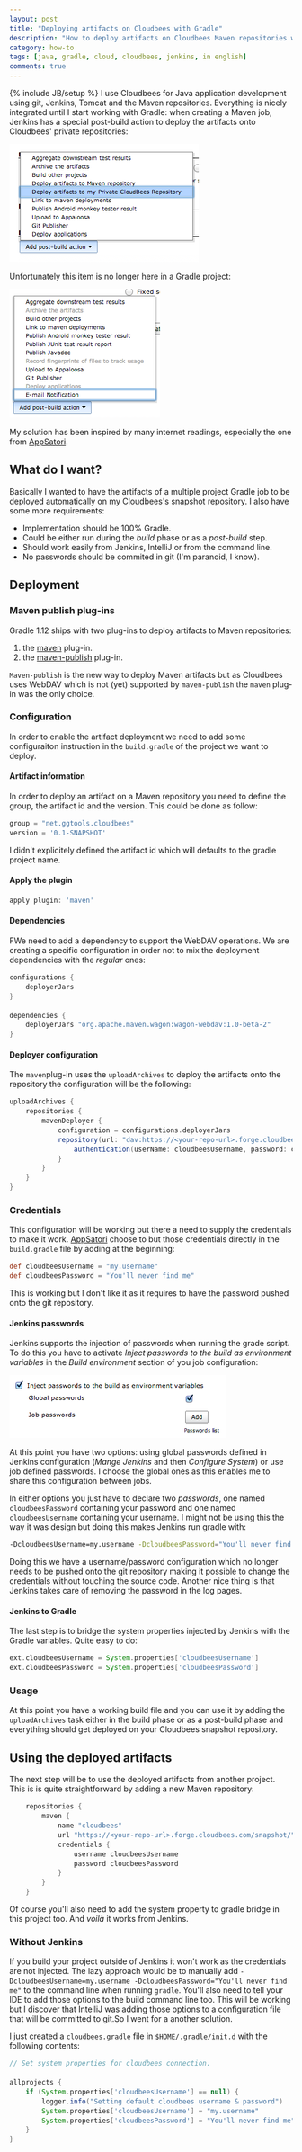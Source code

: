 ```yaml
---
layout: post
title: "Deploying artifacts on Cloudbees with Gradle"
description: "How to deploy artifacts on Cloudbees Maven repositories when you are using Gradle"
category: how-to
tags: [java, gradle, cloud, cloudbees, jenkins, in english]
comments: true
---
```

{% include JB/setup %}
I use Cloudbees for Java application development using git, Jenkins, Tomcat and
the Maven repositories. Everything is nicely integrated until I start working
with Gradle: when creating a Maven job, Jenkins has a special post-build action
to deploy the artifacts onto Cloudbees' private repositories:

![Post build actions with Maven](/images/2014-05-23-001_Deploy-to-private-repository.png)

Unfortunately this item is no longer here in a Gradle project:

![Post build actions with Gradle](/images/2014-05-23-002_No-deploy-to-private-repository.png)

<!--more-->

My solution has been inspired by many internet readings, especially the one from
[AppSatori].

## What do I want?

Basically I wanted to have the artifacts of a multiple project Gradle job to be
deployed automatically on my Cloudbees's snapshot repository. I also have some
more requirements:

- Implementation should be 100% Gradle.
- Could be either run during the *build* phase or as a *post-build* step.
- Should work easily from Jenkins, IntelliJ or from the command line.
- No passwords should be commited in git (I'm paranoid, I know).

## Deployment

### Maven publish plug-ins

Gradle 1.12 ships with two plug-ins to deploy artifacts to Maven repositories:

1. the [maven](http://www.gradle.org/docs/current/userguide/maven_plugin.html) plug-in.
2. the [maven-publish](http://www.gradle.org/docs/current/userguide/publishing_maven.html) plug-in.

`Maven-publish` is the new way to deploy Maven artifacts but as Cloudbees uses
WebDAV which is not (yet) supported by `maven-publish` the `maven` plug-in was
the only choice.

### Configuration

In order to enable the artifact deployment we need to add some configuraiton
instruction in the `build.gradle` of the project we want to deploy.

#### Artifact information

In order to deploy an artifact on a Maven repository you need to define the group,
the artifact id and the version. This could be done as follow:

```groovy
group = "net.ggtools.cloudbees"
version = '0.1-SNAPSHOT'
```

I didn't explicitely defined the artifact id which will defaults to the gradle
project name.

#### Apply the plugin

```groovy
apply plugin: 'maven'
```

#### Dependencies

FWe need to add a dependency to support the WebDAV operations. We are creating
a specific configuration in order not to mix the deployment dependencies with
the  *regular* ones:

```groovy
configurations {
    deployerJars
}

dependencies {
    deployerJars "org.apache.maven.wagon:wagon-webdav:1.0-beta-2"
}
```

#### Deployer configuration

The `maven`plug-in uses the `uploadArchives` to deploy the artifacts onto the
repository the configuration will be the following:

```groovy
uploadArchives {
    repositories {
        mavenDeployer {
            configuration = configurations.deployerJars
            repository(url: "dav:https://<your-repo-url>.forge.cloudbees.com/snapshot/") {
                authentication(userName: cloudbeesUsername, password: cloudbeesPassword)
            }
        }
    }
}
```

### Credentials

This configuration will be working but there a need to supply the credentials
to make it work. [AppSatori] choose to but those credentials directly in the
`build.gradle` file by adding at the beginning:

```groovy
def cloudbeesUsername = "my.username"
def cloudbeesPassword = "You'll never find me"
```

This is working but I don't like it as it requires to have the password pushed
onto the git repository.

#### Jenkins passwords

Jenkins supports the injection of passwords when running the grade script. To
do this you have to activate *Inject passwords to the build as environment variables*
in the *Build environment* section of you job configuration:

![Inject passwords](/images/2014-05-23-003_Inject-passwords.png)

At this point you have two options: using global passwords defined in Jenkins
configuration (*Mange Jenkins* and then *Configure System*) or use job defined
passwords. I choose the global ones as this enables me to share this configuration
between jobs.

In either options you just have to declare two *passwords*, one named
`cloudbeesPassword` containing your password and one named `cloudbeesUsername`
containing your username. I might not be using this the way it was design but
doing this makes Jenkins run gradle with:

```bash
-DcloudbeesUsername=my.username -DcloudbeesPassword="You'll never find me"
```

Doing this we have a username/password configuration which no longer needs to
be pushed onto the git repository making it possible to change the credentials
without touching the source code. Another nice thing is that Jenkins takes care
of removing the password in the log pages.

#### Jenkins to Gradle

The last step is to bridge the system properties injected by Jenkins with the
Gradle variables. Quite easy to do:

```groovy
ext.cloudbeesUsername = System.properties['cloudbeesUsername']
ext.cloudbeesPassword = System.properties['cloudbeesPassword']
```

### Usage

At this point you have a working build file and you can use it by adding the
`uploadArchives` task either in the build phase or as a post-build phase and
everything should get deployed on your Cloudbees snapshot repository.

## Using the deployed artifacts

The next step will be to use the deployed artifacts from another project. This
is is quite straightforward by adding a new Maven repository:

```groovy
    repositories {
        maven {
            name "cloudbees"
            url "https://<your-repo-url>.forge.cloudbees.com/snapshot/"
            credentials {
                username cloudbeesUsername
                password cloudbeesPassword
            }
        }
    }
```

Of course you'll also need to add the system property to gradle bridge in this
project too. And *voilà* it works from Jenkins.


### Without Jenkins

If you build your project outside of Jenkins it won't work as the credentials are
not injected. The lazy approach would be to manually add `-DcloudbeesUsername=my.username
-DcloudbeesPassword="You'll never find me"` to the command line when running
`gradle`. You'll also need to tell your IDE to add those options to the build
command line too. This will be working but I discover that IntelliJ was adding
those options to a configuration file that will be committed to git.So I went
for a another solution.

I just created a `cloudbees.gradle` file in `$HOME/.gradle/init.d` with the
following contents:

```groovy
// Set system properties for cloudbees connection.

allprojects {
    if (System.properties['cloudbeesUsername'] == null) {
        logger.info("Setting default cloudbees username & password")
        System.properties['cloudbeesUsername'] = "my.username"
        System.properties['cloudbeesPassword'] = "You'll never find me"
    }
}
```

[AppSatori]: http://en.appsatori.eu/2011/08/using-gradle-with-cloudbees-maven.html
